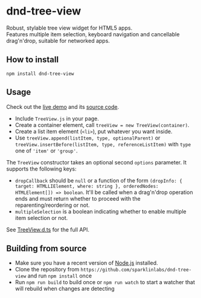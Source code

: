 # dnd-tree-view

Robust, stylable tree view widget for HTML5 apps.  
Features multiple item selection, keyboard navigation and cancellable drag'n'drop, suitable for networked apps.

## How to install

    npm install dnd-tree-view

## Usage

Check out the [live demo](http://sparklinlabs.github.io/dnd-tree-view/) and its [source code](https://github.com/sparklinlabs/dnd-tree-view/blob/master/src/index.jade).

 * Include `TreeView.js` in your page.
 * Create a container element, call `treeView = new TreeView(container)`.
 * Create a list item element (`<li>`), put whatever you want inside.
 * Use `treeView.append(listItem, type, optionalParent)` or `treeView.insertBefore(listItem, type, referenceListItem)` with `type` one of `'item'` or `'group'`.

The `TreeView` constructor takes an optional second `options` parameter. It supports the following keys:

 * `dropCallback` should be `null` or a function of the form `(dropInfo: { target: HTMLLIElement, where: string }, orderedNodes: HTMLElement[]) => boolean`. It'll be called when a drag'n'drop operation ends and must return whether to proceed with the reparenting/reordering or not.
 * `multipleSelection` is a boolean indicating whether to enable multiple item selection or not.

See [TreeView.d.ts](https://github.com/sparklinlabs/dnd-tree-view/blob/master/index.d.ts) for the full API.

## Building from source

 * Make sure you have a recent version of [Node.js](http://nodejs.org/) installed.
 * Clone the repository from `https://github.com/sparklinlabs/dnd-tree-view` and run `npm install` once
 * Run `npm run build` to build once or `npm run watch` to start a watcher that will rebuild when changes are detecting
